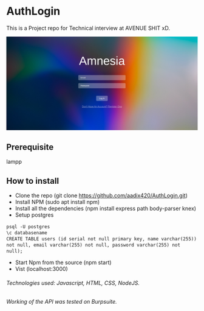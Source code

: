 # AuthLogin
This is a Project repo for Technical interview at AVENUE SHIT xD.

![Banner](https://raw.githubusercontent.com/aadix420/AuthLogin/main/public/img/ss.png)

## Prerequisite
lampp

## How to install
- Clone the repo (git clone https://github.com/aadix420/AuthLogin.git)
- Install NPM (sudo apt install npm)
- Install all the dependencies (npm install express path body-parser knex)
- Setup postgres
```
psql -U postgres
\c databasename
CREATE TABLE users (id serial not null primary key, name varchar(255)) not null, email varchar(255) not null, password varchar(255) not null);
```
- Start Npm from the source (npm start)
- Vist (localhost:3000)

###### Technologies used: Javascript, HTML, CSS, NodeJS.
###### Working of the API was tested on Burpsuite.
